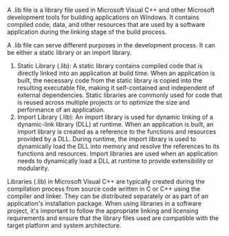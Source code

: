 A .lib file is a library file used in Microsoft Visual C++ and other Microsoft development tools for building applications on Windows. It contains compiled code, data, and other resources that are used by a software application during the linking stage of the build process.

A .lib file can serve different purposes in the development process. It can be either a static library or an import library.

1.  Static Library (.lib): A static library contains compiled code that is directly linked into an application at build time. When an application is built, the necessary code from the static library is copied into the resulting executable file, making it self-contained and independent of external dependencies. Static libraries are commonly used for code that is reused across multiple projects or to optimize the size and performance of an application.
2.  Import Library (.lib): An import library is used for dynamic linking of a dynamic-link library (DLL) at runtime. When an application is built, an import library is created as a reference to the functions and resources provided by a DLL. During runtime, the import library is used to dynamically load the DLL into memory and resolve the references to its functions and resources. Import libraries are used when an application needs to dynamically load a DLL at runtime to provide extensibility or modularity.

Libraries (.lib) in Microsoft Visual C++ are typically created during the compilation process from source code written in C or C++ using the compiler and linker. They can be distributed separately or as part of an application's installation package. When using libraries in a software project, it's important to follow the appropriate linking and licensing requirements and ensure that the library files used are compatible with the target platform and system architecture.